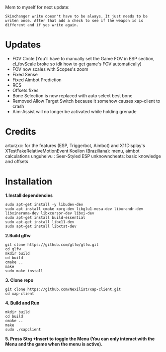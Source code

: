
Mem to myself for next update:

    Skinchanger write doesn't have to be always. It just needs to be writen once. After that add a check to see if the weapon id is different and if yes write again.

# Updates
- FOV Circle (You'll have to manually set the Game FOV in ESP section, cl_fovScale broke so idk how to get game's FOV automatically)
- FOV now scales with Scopes's zoom
- Fixed Sense
- Fixed Aimbot Prediction
- RCS
- Offsets fixes
- Bone Selection is now replaced with auto select best bone
- Removed Allow Target Switch because it somehow causes xap-client to crash
- Aim-Assist will no longer be activated while holding grenade

# Credits
arturzxc: for the features (ESP, Triggerbot, Aimbot) and X11Display's XTestFakeRelativeMotionEvent
Koelion (Braziliana): menu, aimbot calculations
unguhelvu : Seer-Styled ESP
unknowncheats: basic knowledge and offsets


# Installation
**1.Install dependencies**

    sudo apt-get install -y libudev-dev
    sudo apt install cmake xorg-dev libglu1-mesa-dev libxrandr-dev libxinerama-dev libxcursor-dev libxi-dev
    sudo apt-get install build-essential
    sudo apt-get install libx11-dev
    sudo apt-get install libxtst-dev

**2.Build glfw**

    git clone https://github.com/glfw/glfw.git
    cd glfw
    mkdir build
    cd build
    cmake ..
    make
    sudo make install

**3. Clone repo**

    git clone https://github.com/Nexilist/xap-client.git
    cd xap-client

**4. Build and Run**

    mkdir build
    cd build
    cmake ..
    make
    sudo ./xapclient
    
**5. Press Strg +Insert to toggle the Menu (You can only interact with the Menu and the game when the menu is active).**
